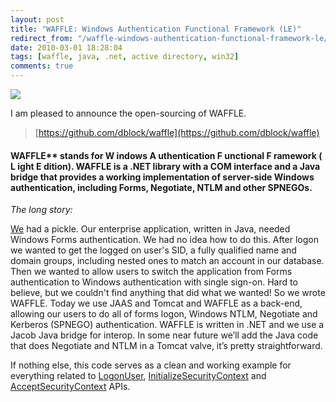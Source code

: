 ```yaml
---
layout: post
title: "WAFFLE: Windows Authentication Functional Framework (LE)"
redirect_from: "/waffle-windows-authentication-functional-framework-le/"
date: 2010-03-01 18:28:04
tags: [waffle, java, .net, active directory, win32]
comments: true
---
```

[![](https://github.com/dblock/waffle/raw/master/waffle.jpg)](https://github.com/dblock/waffle/)

I am pleased to announce the open-sourcing of WAFFLE.

> [https://github.com/dblock/waffle](https://github.com/dblock/waffle)

#### WAFFLE** stands for **W** indows **A** uthentication **F** unctional **F** ramework ( **L** ight **E** dition). WAFFLE is a .NET library with a COM interface and a Java bridge that provides a working implementation of server-side Windows authentication, including Forms, Negotiate, NTLM and other SPNEGOs.

_The long story:_

[We](http://www.appsecinc.com) had a pickle. Our enterprise application, written in Java, needed Windows Forms authentication. We had no idea how to do this. After logon we wanted to get the logged on user's SID, a fully qualified name and domain groups, including nested ones to match an account in our database. Then we wanted to allow users to switch the application from Forms authentication to Windows authentication with single sign-on. Hard to believe, but we couldn't find anything that did what we wanted! So we wrote WAFFLE. Today we use JAAS and Tomcat and WAFFLE as a back-end, allowing our users to do all of forms logon, Windows NTLM, Negotiate and Kerberos (SPNEGO) authentication. WAFFLE is written in .NET and we use a Jacob Java bridge for interop. In some near future we’ll add the Java code that does Negotiate and NTLM in a Tomcat valve, it’s pretty straightforward.

If nothing else, this code serves as a clean and working example for everything related to [LogonUser](http://msdn.microsoft.com/en-us/library/aa378184(VS.85).aspx), [InitializeSecurityContext](http://msdn.microsoft.com/en-us/library/aa375506(VS.85).aspx) and [AcceptSecurityContext](http://msdn.microsoft.com/en-us/library/aa374703(VS.85).aspx) APIs.

